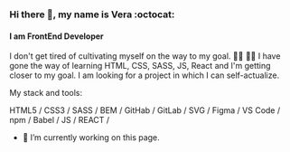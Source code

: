 ### Hi there 👋, my name is Vera :octocat:
#### I am FrontEnd Developer 


I don't get tired of cultivating myself on the way to my goal.	:walking_woman: :woman_student: I have gone the way of learning HTML, CSS, SASS, JS, React and I'm getting closer to my goal. I am looking for a project in which I can self-actualize.

My stack and tools:

HTML5 / CSS3 / SASS / BEM / GitHab / GitLab / SVG / Figma / VS Code / npm / Babel / JS / REACT / 

- 🔭 I’m currently working on this page. 

